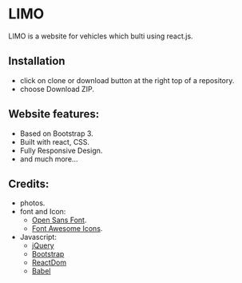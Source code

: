 # LIMO
LIMO is a website for vehicles which bulti using react.js.

## Installation
* click on clone or download button at the right top of a repository.
* choose Download ZIP.

## Website features:
* Based on Bootstrap 3.
* Built with react, CSS.
* Fully Responsive Design.
* and much more…

## Credits:
* photos.
* font and Icon:
  * [Open Sans Font](https://fonts.google.com/specimen/Open+Sans?selection.family=Open+Sans).
  * [Font Awesome Icons](http://fontawesome.io/icons/).
* Javascript:
  * [jQuery](http://jquery.com/)
  * [Bootstrap](http://getbootstrap.com/)
  * [ReactDom](https://unpkg.com/react-dom@16/umd/react-dom.development.js)
  * [Babel](https://babeljs.io/)

